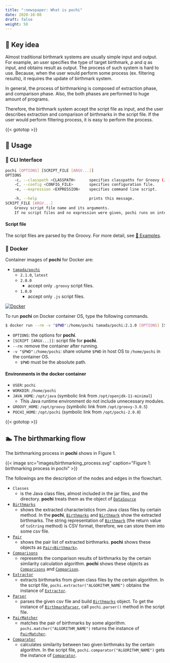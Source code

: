 ```yaml
---
title: ":newspaper: What is pochi"
date: 2020-10-08
draft: false
weight: 50
---
```


## :key: Key idea

Almost traditional birthmark systems are usually simple input and output.
For example, an user specifies the type of target birthmark, $p$ and $q$ as input, and obtains result as output.
The process of such system is hard to use.
Because, when the user would perform some process (ex. filtering results), it requires the update of birthmark system.

In general, the process of birthmarking is composed of extraction phase, and comparison phase.
Also, the both phases are performed to huge amount of programs.

Therefore, the birthmark system accept the script file as input, and the user describes extraction and comparison of birthmarks in the script file.
If the user would perform filtering process, it is easy to perform the process.

{{< gototop >}}

## :fork_and_knife: Usage

### :runner: CLI Interface

```sh
pochi [OPTIONS] [SCRIPT_FILE [ARGV...]]
OPTIONS
    -c, --classpath <CLASSPATH>      specifies classpaths for Groovy (JVM) separated with colon (:).
    -C, --config <CONFIG_FILE>       specifies configuration file.
    -e, --expression <EXPRESSION>    specifies command line script.

    -h, --help                       prints this message.
SCRIPT_FILE [ARGV...]
    Groovy script file name and its arguments.
    If no script files and no expression were given, pochi runs on interactive mode.
```

#### Script file

The script files are parsed by the Groovy.
For more detail, see [:ant: Examples](../examples).

### :whale: Docker

Container images of **pochi** for Docker are:


* [`tamada/pochi`](https://github.com/users/tamada/packages/container/package/pochi)
    * `2.1.0`, `latest`
    * `2.0.0`
        * accept only `.groovy` script files.
    * `1.0.0`
        * accept only `.js` script files.

[![Docker](https://img.shields.io/badge/docker-tamada%2Fpochi%3A2.1.0-blue?logo=docker&style=social)](https://github.com/users/tamada/packages/container/package/pochi)

To run **pochi** on Docker container OS, type the following commands.

```sh
$ docker run --rm -v "$PWD":/home/pochi tamada/pochi:2.1.0 [OPTIONS] [SCRIPT [ARGV...]]
```

* `OPTIONS`: the options for **pochi**.
* `[SCRIPT [ARGV...]]`: script file for **pochi**.
* `--rm`: remove the container after running.
* `-v "$PWD":/home/pochi`: share volume `$PWD` in host OS to `/home/pochi` in the container OS.
    * `$PWD` must be the absolute path.

#### Environments in the docker container

* `USER`: `pochi`
* `WORKDIR`: `/home/pochi`
* `JAVA_HOME`: `/opt/java` (symbolic link from `/opt/openjdk-11-minimal`)
    * This Java runtime environment do not include unnecessary modules.
* `GROOVY_HOME`: `/opt/groovy` (symbolic link from `/opt/groovy-3.0.5`)
* `POCHI_HOME`: `/opt/pochi` (symbolic link from `/opt/pochi-2.0.0`)

{{< gototop >}}

## :swimmer: The birthmarking flow

The birthmarking process in **pochi** shows in Figure 1.

{{< image src="images/birthmarking_process.svg" caption="Figure 1: birthmarking process in pochi" >}}

The followings are the description of the nodes and edges in the flowchart.

* `Classes`
    * is the Java class files, almost included in the jar files, and the directory.
      **pochi** treats them as the object of [`DataSource`](../apidocs/jp.cafebabe.kunai/jp/cafebabe/kunai/source/DataSource.html)
* [`Birthmarks`]((../apidocs/jp.cafebabe.birthmarks/jp/cafebabe/birthmarks/entities/Birthmarks.html))
    * shows the extracted characteristics from Java class files by certain method.
      In the **pochi**, [`Birthmarks`](../apidocs/jp.cafebabe.birthmarks/jp/cafebabe/birthmarks/entities/Birthmarks.html) and [`Birthmark`](../apidocs/jp.cafebabe.birthmarks/jp/cafebabe/birthmarks/entities/Birthmark.html) show the extracted birthmarks.
      The string representation of [`Birthmark`](../apidocs/jp.cafebabe.birthmarks/jp/cafebabe/birthmarks/entities/Birthmark.html) (the return value of `toString` method) is CSV format, therefore, we can store them into some csv file.
* [`Pair`](../apidocs/jp.cafebabe.birthmarks/jp/cafebabe/birthmarks/entities/Pair.html)
    * shows the pair list of extracted birthmarks.
      **pochi** shows these objects as [`Pair<Birthmark>`](../apidocs/jp.cafebabe.birthmarks/jp/cafebabe/birthmarks/entities/Pair.html).
* [`Comparisons`](../apidocs/jp.cafebabe.birthmarks/jp/cafebabe/birthmarks/comparators/Comparisons.html)
    * represents the comparison results of birthmarks by the certain similarity calculation algorithm.
      **pochi** shows these objects as [`Comparisons`](../apidocs/jp.cafebabe.birthmarks/jp/cafebabe/birthmarks/comparators/Comparisons.html) and [`Comparison`](../apidocs/jp.cafebabe.birthmarks/jp/cafebabe/birthmarks/comparators/Comparison.html).
* [`Extractor`](../apidocs/jp.cafebabe.birthmarks/jp/cafebabe/birthmarks/extractors/Extractor.html)
    * extracts birthmarks from given class files by the certain algorithm.
      In the script file, `pochi.extractor("ALGORITHM_NAME")` obtains the instance of [`Extractor`](../apidocs/jp.cafebabe.birthmarks/jp/cafebabe/birthmarks/extractors/Extractor.html).
* [`Parser`](../apidocs/jp.cafebabe.birthmarks/jp/cafebabe/birthmarks/BirthmarkParser.html)
    * parses the given csv file and build [`Birthmarks`](../apidocs/jp.cafebabe.birthmarks/jp/cafebabe/birthmarks/entities/Birthmarks.html) object.
      To get the instance of [`BirthmarkParser`](../apidocs/jp.cafebabe.birthmarks/jp/cafebabe/birthmarks/BirthmarkParser.html), call `pochi.parser()` method in the script file.
* [`PairMatcher`](../apidocs/jp.cafebabe.birthmarks/jp/cafebabe/birthmarks/pairs/PairMatcher.html)
    * matches the pair of birthmarks by some algorithm.
      `pochi.matcher("ALGORITHM_NAME")` returns the instance of [`PairMatcher`](../apidocs/jp.cafebabe.birthmarks/jp/cafebabe/birthmarks/pairs/PairMatcher.html).
* [`Comparator`](../apidocs/jp.cafebabe.birthmarks/jp/cafebabe/birthmarks/comparators/Comparator.html)
    * calculates similarity between two given birthmaks by the certain algorithm.
      In the script file, `pochi.comparator("ALGORITHM_NAME")` gets the instance of [`Comparator`](../apidocs/jp.cafebabe.birthmarks/jp/cafebabe/birthmarks/comparators/Comparator.html).
